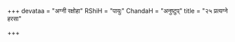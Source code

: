 +++
devataa = "अग्नी रक्षोहा"
RShiH = "पायुः"
ChandaH = "अनुष्टुप्"
title = "२५ प्रत्यग्ने हरसा"

+++
